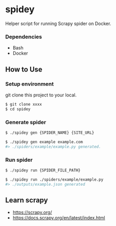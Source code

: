 spidey
======

Helper script for running Scrapy spider on Docker.


### Dependencies
- Bash
- Docker


## How to Use
### Setup environment
git clone this project to your local.

```sh
$ git clone xxxx
$ cd spidey
```

### Generate spider
```sh
$ ./spidey gen {SPIDER_NAME} {SITE_URL}

$ ./spidey gen example example.com
#> ./spiders/example/example.py generated.
```

### Run spider
```sh
$ ./spidey run {SPIDER_FILE_PATH}

$ ./spidey run ./spiders/example/example.py
#> ./outputs/example.json generated
```


## Learn scrapy
- https://scrapy.org/
- https://docs.scrapy.org/en/latest/index.html

